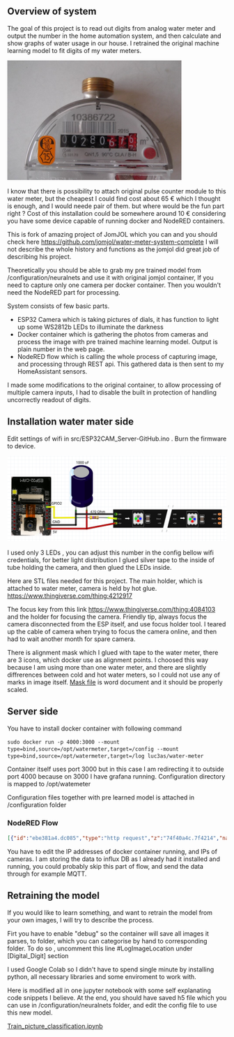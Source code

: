## Overview of system
The goal of this project is to read out digits from analog water meter and output the number in the home automation system, and then calculate and  show graphs of water usage in our house. I retrained the original machine learning model to fit digits of my water meters.

<img src="./images/watermetertype.jpg" width="400">

I know that there is possibility to attach original pulse counter module to this water meter, but the cheapest I could find cost about 65 € which I thought is enough, and I would neede pair of them. but where would be the fun part right ? Cost of this installation could be somewhere around 10 € considering you have some device capable of running docker and NodeRED containers. 

This is fork of amazing project of JomJOL which you can and you should check here https://github.com/jomjol/water-meter-system-complete
I will not describe the whole history and functions as the jomjol did great job of describing his project. 

Theoretically you should be able to grab my pre trained model from /configuration/neuralnets and use it with original jomjol container, If you need to capture only one camera per docker container. Then you wouldn't need the NodeRED part for processing. 

System consists of few basic parts.
* ESP32 Camera which is taking pictures of dials, it has function to light up some WS2812b LEDs to illuminate the darkness 
* Docker container which is gathering the photos from cameras and process the image with pre trained machine learning model. Output is plain number in the web page.
* NodeRED flow which is calling the whole process of capturing image, and processing through REST api. This gathered data is then sent to my HomeAssistant sensors.

I made some modifications to the original container, to allow processing of multiple  camera inputs, I had to disable the built in protection of handling uncorrectly readout of digits. 

## Installation water mater side
Edit settings of wifi in src/ESP32CAM_Server-GitHub.ino . Burn the firmware to device. 

<img src="./images/ESP32-CAM_Wiring_neu.png" width="800">

I used only 3 LEDs , you can adjust this number in the config bellow wifi credentials, for better light distribution I glued silver tape to the inside of tube holding the camera, and then glued the LEDs inside. 

Here are STL files needed for this project. The main holder, which is attached to water meter, camera is held by hot glue. https://www.thingiverse.com/thing:4212917

The focus key from this link https://www.thingiverse.com/thing:4084103
and the holder for focusing the camera. Friendly tip, always focus the camera disconnected from the ESP itself, and use focus holder tool. I teared up the cable of camera when trying to focus the camera online, and then had to wait another month for spare camera.

There is alignment mask which I glued with tape to the water meter, there are 3 icons, which docker use as alignment points. I choosed this way because I am using more than one water meter, and there are slightly diffrerences between cold and hot water meters, so I could not use any of marks in image itself. [Mask file](./files/alignment_mask.docx) is word  document and it should be properly scaled. 

## Server side
You have to install docker container with following command 
```
sudo docker run -p 4000:3000 --mount type=bind,source=/opt/watermeter,target=/config --mount type=bind,source=/opt/watermeter,target=/log luc3as/water-meter
```
Container itself uses port 3000 but in this case I am redirecting it to outside port 4000 because on 3000 I have grafana running. Configuration directory is mapped to /opt/watemeter 

Configuration files together with pre learned model is attached in /configuration folder

### NodeRED Flow
```json
[{"id":"ebe381a4.dc085","type":"http request","z":"74f40a4c.7f4214","name":"Studena zapni svetlo","method":"GET","ret":"txt","paytoqs":false,"url":"http://192.168.3.121/lighton","tls":"","persist":false,"proxy":"","authType":"","x":360,"y":80,"wires":[["d15ccf04.1f8f3","48d6f009.57acd"]]},{"id":"bb4710df.86795","type":"inject","z":"74f40a4c.7f4214","name":"Start studena","topic":"","payload":"","payloadType":"date","repeat":"900","crontab":"","once":true,"onceDelay":"3","x":140,"y":20,"wires":[["ebe381a4.dc085"]]},{"id":"d15ccf04.1f8f3","type":"debug","z":"74f40a4c.7f4214","name":"","active":false,"tosidebar":true,"console":false,"tostatus":false,"complete":"true","targetType":"full","x":630,"y":20,"wires":[]},{"id":"871ecdf.a36253","type":"inject","z":"74f40a4c.7f4214","name":"Start tepla","topic":"","payload":"","payloadType":"str","repeat":"","crontab":"","once":false,"onceDelay":0.1,"x":140,"y":500,"wires":[["71cc7661.997098"]]},{"id":"dd8f2fb5.af42","type":"inject","z":"74f40a4c.7f4214","name":"Push","topic":"","payload":"","payloadType":"str","repeat":"","crontab":"","once":false,"onceDelay":0.1,"x":170,"y":660,"wires":[["6a4b430d.5a033c"]]},{"id":"872b678c.d22658","type":"inject","z":"74f40a4c.7f4214","name":"Push","topic":"","payload":"","payloadType":"str","repeat":"","crontab":"","once":false,"onceDelay":0.1,"x":150,"y":200,"wires":[["9de5641c.0528b8"]]},{"id":"e885d6b.a817028","type":"inject","z":"74f40a4c.7f4214","name":"Push","topic":"","payload":"","payloadType":"str","repeat":"","crontab":"","once":false,"onceDelay":0.1,"x":150,"y":140,"wires":[["d961a25d.c69b6"]]},{"id":"7e65c05b.e7be1","type":"inject","z":"74f40a4c.7f4214","name":"Push","topic":"","payload":"","payloadType":"str","repeat":"","crontab":"","once":false,"onceDelay":0.1,"x":170,"y":600,"wires":[["455969ed.a248c8"]]},{"id":"71cc7661.997098","type":"http request","z":"74f40a4c.7f4214","name":"Tepla zapni svetlo","method":"GET","ret":"txt","paytoqs":false,"url":"http://192.168.3.118/lighton","tls":"","persist":false,"proxy":"","authType":"","x":370,"y":540,"wires":[["d15ccf04.1f8f3","93e00b50.1dac28"]]},{"id":"9de5641c.0528b8","type":"http request","z":"74f40a4c.7f4214","name":"Studena vypni svetlo","method":"GET","ret":"txt","paytoqs":false,"url":"http://192.168.3.121/lightoff","tls":"","persist":false,"proxy":"","authType":"","x":360,"y":200,"wires":[["d15ccf04.1f8f3","97a8f848.fe3a08"]]},{"id":"6a4b430d.5a033c","type":"http request","z":"74f40a4c.7f4214","name":"Tepla vypni svetlo","method":"GET","ret":"txt","paytoqs":false,"url":"http://192.168.3.118/lightoff","tls":"","persist":false,"proxy":"","authType":"","x":370,"y":660,"wires":[["d15ccf04.1f8f3","eea1449d.9d5018"]]},{"id":"d961a25d.c69b6","type":"http request","z":"74f40a4c.7f4214","name":"Spracuj studenu vodu","method":"GET","ret":"txt","paytoqs":false,"url":"http://192.168.1.245:4000/wasserzaehler.html?single&url=http://192.168.3.121/capture_with_light?size=SVGA&quality=5","tls":"","persist":false,"proxy":"","authType":"","x":360,"y":140,"wires":[["9de5641c.0528b8","d0cdf487.23a3c8","15bf68ee.7708b7","44a51ac2.4f0494"]]},{"id":"455969ed.a248c8","type":"http request","z":"74f40a4c.7f4214","name":"Spracuj teplu vodu","method":"GET","ret":"txt","paytoqs":false,"url":"http://192.168.1.245:4000/wasserzaehler.html?single&url=http://192.168.3.118/capture_with_light?size=SVGA&quality=5","tls":"","persist":false,"proxy":"","authType":"","x":370,"y":600,"wires":[["6a4b430d.5a033c","73ffc891.e3a698","50aad552.b2155c"]]},{"id":"48d6f009.57acd","type":"switch","z":"74f40a4c.7f4214","name":"If OK ","property":"statusCode","propertyType":"msg","rules":[{"t":"eq","v":"200","vt":"num"}],"checkall":"true","repair":false,"outputs":1,"x":610,"y":80,"wires":[["2218d5d7.bc8c3a"]]},{"id":"2218d5d7.bc8c3a","type":"delay","z":"74f40a4c.7f4214","name":"","pauseType":"delay","timeout":"5","timeoutUnits":"seconds","rate":"1","nbRateUnits":"1","rateUnits":"second","randomFirst":"1","randomLast":"5","randomUnits":"seconds","drop":false,"x":760,"y":80,"wires":[["d961a25d.c69b6"]]},{"id":"93e00b50.1dac28","type":"switch","z":"74f40a4c.7f4214","name":"If OK ","property":"statusCode","propertyType":"msg","rules":[{"t":"eq","v":"200","vt":"num"}],"checkall":"true","repair":false,"outputs":1,"x":610,"y":520,"wires":[["c5ccd8b8.b6b958"]]},{"id":"d0cdf487.23a3c8","type":"delay","z":"74f40a4c.7f4214","name":"","pauseType":"delay","timeout":"5","timeoutUnits":"seconds","rate":"1","nbRateUnits":"1","rateUnits":"second","randomFirst":"1","randomLast":"5","randomUnits":"seconds","drop":false,"x":620,"y":200,"wires":[["3cfd51bf.724f5e"]]},{"id":"c5ccd8b8.b6b958","type":"delay","z":"74f40a4c.7f4214","name":"","pauseType":"delay","timeout":"5","timeoutUnits":"seconds","rate":"1","nbRateUnits":"1","rateUnits":"second","randomFirst":"1","randomLast":"5","randomUnits":"seconds","drop":false,"x":760,"y":520,"wires":[["455969ed.a248c8"]]},{"id":"22e88ae2.2846c6","type":"image","z":"74f40a4c.7f4214","name":"","width":160,"data":"payload","dataType":"msg","thumbnail":false,"active":true,"x":1060,"y":140,"wires":[]},{"id":"15bf68ee.7708b7","type":"switch","z":"74f40a4c.7f4214","name":"If OK ","property":"statusCode","propertyType":"msg","rules":[{"t":"eq","v":"200","vt":"num"}],"checkall":"true","repair":false,"outputs":1,"x":730,"y":140,"wires":[["30f2c850.ec0748"]]},{"id":"73ffc891.e3a698","type":"switch","z":"74f40a4c.7f4214","name":"If OK ","property":"statusCode","propertyType":"msg","rules":[{"t":"eq","v":"200","vt":"num"}],"checkall":"true","repair":false,"outputs":1,"x":730,"y":600,"wires":[["80c5e3cc.b9347"]]},{"id":"80c5e3cc.b9347","type":"jimp-image","z":"74f40a4c.7f4214","name":"","data":"http://192.168.1.245:4000/image_tmp/alg.jpg","dataType":"str","ret":"img","parameter1":"FONT_SANS_128_WHITE","parameter1Type":"jimpFont","parameter2":"50","parameter2Type":"num","parameter3":"450","parameter3Type":"num","parameter4":"payload","parameter4Type":"msg","parameter5":"","parameter5Type":"msg","parameter6":"","parameter6Type":"msg","parameter7":"","parameter7Type":"msg","parameter8":"","parameter8Type":"msg","parameterCount":6,"jimpFunction":"print","selectedJimpFunction":{"name":"print","fn":"print","description":"Print text to the image","parameters":[{"name":"font","type":"jimpFont","required":true,"hint":"font to print"},{"name":"x","type":"num","required":true,"hint":"x coordinate to print text"},{"name":"y","type":"num","required":true,"hint":"y coordinate to print text"},{"name":"text","type":"str","required":true,"hint":"text to print"},{"name":"maxWidth","type":"num","required":false,"hint":"wrap text at maxWidth"},{"name":"maxHeight","type":"num","required":false,"hint":""}]},"x":890,"y":600,"wires":[["bd7a789c.c2da78"]]},{"id":"bd7a789c.c2da78","type":"image","z":"74f40a4c.7f4214","name":"","width":160,"data":"payload","dataType":"msg","thumbnail":false,"active":true,"x":1060,"y":600,"wires":[]},{"id":"56d5002c.8678","type":"ha-entity","z":"74f40a4c.7f4214","name":"Studena voda celkom","server":"74f8257b.77137c","version":1,"debugenabled":false,"outputs":1,"entityType":"sensor","config":[{"property":"name","value":"Celková spotreba studenej vody"},{"property":"device_class","value":""},{"property":"icon","value":""},{"property":"unit_of_measurement","value":"m3"}],"state":"payload","stateType":"msg","attributes":[],"resend":true,"outputLocation":"","outputLocationType":"none","inputOverride":"allow","x":1080,"y":320,"wires":[[]]},{"id":"7ce1fa90.f3f4b4","type":"function","z":"74f40a4c.7f4214","name":"Sprav cislo","func":"if(!msg.payload.includes('N')) {\n    msg.payload = msg.payload.trim();\n    msg.payload = msg.payload.slice(0, 5) + '.' + msg.payload.slice(-3);\n    msg.payload = msg.payload.replace(/^0+/, \"\")\n    node.status({fill:\"green\",shape:\"dot\",text:\"Valid data\"});\n    return [msg,null];\n} else {        // We have invalid data\n    node.status({fill:\"red\",shape:\"dot\",text:\"Invalid data\"});\n    return [null,msg];\n}","outputs":2,"noerr":0,"x":830,"y":320,"wires":[["56d5002c.8678","66398ffd.90f5a"],["a0d62dc0.b89ec"]]},{"id":"a9907136.25dc6","type":"function","z":"74f40a4c.7f4214","name":"Sprav cislo","func":"if(!msg.payload.includes('N')) {\n    msg.payload = msg.payload.trim();\n    msg.payload = msg.payload.slice(0, 5) + '.' + msg.payload.slice(-3);\n    msg.payload = msg.payload.replace(/^0+/, \"\")\n    node.status({fill:\"green\",shape:\"dot\",text:\"Valid data\"});\n    return [msg,null];\n} else {        // We have invalid data\n    node.status({fill:\"red\",shape:\"dot\",text:\"Invalid data\"});\n    return [null,msg];\n}","outputs":2,"noerr":0,"x":790,"y":740,"wires":[["6185a065.7334a","cf78daf4.cf6028"],["948d0023.d181e"]]},{"id":"6185a065.7334a","type":"ha-entity","z":"74f40a4c.7f4214","name":"Tepla voda celkom","server":"74f8257b.77137c","version":1,"debugenabled":false,"outputs":1,"entityType":"sensor","config":[{"property":"name","value":"Celková spotreba teplej vody"},{"property":"device_class","value":""},{"property":"icon","value":""},{"property":"unit_of_measurement","value":"m3"}],"state":"payload","stateType":"msg","attributes":[],"resend":true,"outputLocation":"","outputLocationType":"none","inputOverride":"allow","x":1070,"y":780,"wires":[[]]},{"id":"44a51ac2.4f0494","type":"switch","z":"74f40a4c.7f4214","name":"If OK ","property":"statusCode","propertyType":"msg","rules":[{"t":"eq","v":"200","vt":"num"}],"checkall":"true","repair":false,"outputs":1,"x":650,"y":300,"wires":[["7ce1fa90.f3f4b4"]]},{"id":"50aad552.b2155c","type":"switch","z":"74f40a4c.7f4214","name":"If OK ","property":"statusCode","propertyType":"msg","rules":[{"t":"eq","v":"200","vt":"num"}],"checkall":"true","repair":false,"outputs":1,"x":610,"y":700,"wires":[["a9907136.25dc6"]]},{"id":"bc4aef12.fccb9","type":"inject","z":"74f40a4c.7f4214","name":"Test","topic":"","payload":"00002383\t","payloadType":"str","repeat":"","crontab":"","once":false,"onceDelay":"3","x":650,"y":360,"wires":[["7ce1fa90.f3f4b4"]]},{"id":"f35bd68d.486b78","type":"inject","z":"74f40a4c.7f4214","name":"Test","topic":"","payload":"00064786","payloadType":"str","repeat":"","crontab":"","once":false,"onceDelay":"3","x":610,"y":800,"wires":[["a9907136.25dc6"]]},{"id":"30f2c850.ec0748","type":"jimp-image","z":"74f40a4c.7f4214","name":"","data":"http://192.168.1.245:4000/image_tmp/alg.jpg","dataType":"str","ret":"img","parameter1":"FONT_SANS_128_WHITE","parameter1Type":"jimpFont","parameter2":"50","parameter2Type":"num","parameter3":"450","parameter3Type":"num","parameter4":"payload","parameter4Type":"msg","parameter5":"","parameter5Type":"msg","parameter6":"","parameter6Type":"msg","parameter7":"","parameter7Type":"msg","parameter8":"","parameter8Type":"msg","parameterCount":6,"jimpFunction":"print","selectedJimpFunction":{"name":"print","fn":"print","description":"Print text to the image","parameters":[{"name":"font","type":"jimpFont","required":true,"hint":"font to print"},{"name":"x","type":"num","required":true,"hint":"x coordinate to print text"},{"name":"y","type":"num","required":true,"hint":"y coordinate to print text"},{"name":"text","type":"str","required":true,"hint":"text to print"},{"name":"maxWidth","type":"num","required":false,"hint":"wrap text at maxWidth"},{"name":"maxHeight","type":"num","required":false,"hint":""}]},"x":890,"y":140,"wires":[["22e88ae2.2846c6"]]},{"id":"258b18fa.9fb7d8","type":"influxdb out","z":"74f40a4c.7f4214","influxdb":"a29f7469.184588","name":"Save to InfluxDB","measurement":"vodomery","precision":"","retentionPolicy":"","x":1070,"y":840,"wires":[]},{"id":"cf78daf4.cf6028","type":"function","z":"74f40a4c.7f4214","name":"to DB","func":"var value = Number(msg.payload);\nmsg.payload = {\n    value: value,\n    id: \"tepla-voda\"\n}\nreturn msg;","outputs":1,"noerr":0,"x":890,"y":840,"wires":[["258b18fa.9fb7d8","c5a5430f.3d448"]]},{"id":"c5a5430f.3d448","type":"debug","z":"74f40a4c.7f4214","name":"","active":false,"tosidebar":true,"console":false,"tostatus":false,"complete":"true","targetType":"full","x":1030,"y":880,"wires":[]},{"id":"bdd70d35.2a944","type":"inject","z":"74f40a4c.7f4214","name":"Test","topic":"","payload":"00064706","payloadType":"str","repeat":"","crontab":"","once":false,"onceDelay":"3","x":610,"y":760,"wires":[["a9907136.25dc6"]]},{"id":"181d8c30.2b4894","type":"influxdb out","z":"74f40a4c.7f4214","influxdb":"a29f7469.184588","name":"Save to InfluxDB","measurement":"vodomery","precision":"","retentionPolicy":"","x":1070,"y":380,"wires":[]},{"id":"66398ffd.90f5a","type":"function","z":"74f40a4c.7f4214","name":"to DB","func":"var value = Number(msg.payload);\nmsg.payload = {\n    value: value,\n    id: \"studena-voda\"\n}\nreturn msg;","outputs":1,"noerr":0,"x":890,"y":380,"wires":[["181d8c30.2b4894","ad2adfa6.709c1"]]},{"id":"ad2adfa6.709c1","type":"debug","z":"74f40a4c.7f4214","name":"","active":false,"tosidebar":true,"console":false,"tostatus":false,"complete":"true","targetType":"full","x":1030,"y":420,"wires":[]},{"id":"a0d62dc0.b89ec","type":"delay","z":"74f40a4c.7f4214","name":"","pauseType":"delay","timeout":"5","timeoutUnits":"minutes","rate":"1","nbRateUnits":"1","rateUnits":"second","randomFirst":"1","randomLast":"5","randomUnits":"seconds","drop":false,"x":820,"y":240,"wires":[["317e13f4.038b4c"]]},{"id":"948d0023.d181e","type":"delay","z":"74f40a4c.7f4214","name":"","pauseType":"delay","timeout":"5","timeoutUnits":"minutes","rate":"1","nbRateUnits":"1","rateUnits":"second","randomFirst":"1","randomLast":"5","randomUnits":"seconds","drop":false,"x":820,"y":680,"wires":[["e35f37e4.d14c18"]]},{"id":"e35f37e4.d14c18","type":"delay","z":"74f40a4c.7f4214","name":"","pauseType":"rate","timeout":"5","timeoutUnits":"seconds","rate":"1","nbRateUnits":"5","rateUnits":"minute","randomFirst":"1","randomLast":"5","randomUnits":"seconds","drop":true,"x":720,"y":640,"wires":[["71cc7661.997098"]]},{"id":"317e13f4.038b4c","type":"delay","z":"74f40a4c.7f4214","name":"","pauseType":"rate","timeout":"5","timeoutUnits":"seconds","rate":"1","nbRateUnits":"5","rateUnits":"minute","randomFirst":"1","randomLast":"5","randomUnits":"seconds","drop":true,"x":840,"y":200,"wires":[["ebe381a4.dc085"]]},{"id":"3cfd51bf.724f5e","type":"delay","z":"74f40a4c.7f4214","name":"","pauseType":"rate","timeout":"5","timeoutUnits":"seconds","rate":"1","nbRateUnits":"5","rateUnits":"minute","randomFirst":"1","randomLast":"5","randomUnits":"seconds","drop":true,"x":380,"y":300,"wires":[["71cc7661.997098"]]},{"id":"8b91cc0a.99ee2","type":"influxdb in","z":"74f40a4c.7f4214","influxdb":"809c26b4.df3d58","name":"Today studena","query":"","rawOutput":false,"precision":"","retentionPolicy":"","x":720,"y":460,"wires":[["702f3dc0.77ecc4"]]},{"id":"38739c3f.69aa94","type":"debug","z":"74f40a4c.7f4214","name":"","active":false,"tosidebar":true,"console":false,"tostatus":false,"complete":"true","targetType":"full","x":1030,"y":520,"wires":[]},{"id":"97a8f848.fe3a08","type":"function","z":"74f40a4c.7f4214","name":"Vytiahni studenu za dnes","func":"var todayMidnight = new Date(new Date().setHours(0,0,0,0)).getTime();\nvar todayEnd = new Date(new Date().setHours(23,59,59,0)).getTime();\nmsg.query = 'SELECT mean(\"value\") *1000 FROM \"vodomery\" WHERE \\\n(\"id\" = \\'studena-voda\\') AND time >= ' + todayMidnight + 'ms and time <= ' + todayEnd + 'ms  GROUP BY time(15m) fill(none)';\nreturn msg;","outputs":1,"noerr":0,"x":490,"y":460,"wires":[["8b91cc0a.99ee2"]]},{"id":"702f3dc0.77ecc4","type":"function","z":"74f40a4c.7f4214","name":"Zrataj","func":"if (msg.payload.length > 1 ) {\n    delete msg.query; \n    msg.payload = msg.payload[msg.payload.length -1].mean - msg.payload[0].mean;\n    msg.payload = Math.round(msg.payload * 10 ) / 10;\n} else {\n    msg.payload = 0;\n}\nreturn msg;","outputs":1,"noerr":0,"x":890,"y":460,"wires":[["38739c3f.69aa94","9b7c7c2f.7b4b4"]]},{"id":"9b7c7c2f.7b4b4","type":"ha-entity","z":"74f40a4c.7f4214","name":"Studena voda dnes","server":"74f8257b.77137c","version":1,"debugenabled":false,"outputs":1,"entityType":"sensor","config":[{"property":"name","value":"Dnešná spotreba studenej vody"},{"property":"device_class","value":""},{"property":"icon","value":""},{"property":"unit_of_measurement","value":"L"}],"state":"payload","stateType":"msg","attributes":[],"resend":true,"outputLocation":"","outputLocationType":"none","inputOverride":"allow","x":1070,"y":460,"wires":[[]]},{"id":"c4c3f817.16f118","type":"influxdb in","z":"74f40a4c.7f4214","influxdb":"a29f7469.184588","name":"Today tepla","query":"","rawOutput":false,"precision":"","retentionPolicy":"","x":710,"y":920,"wires":[["c43e30d.7fa98d"]]},{"id":"64a71415.6e6eac","type":"debug","z":"74f40a4c.7f4214","name":"","active":false,"tosidebar":true,"console":false,"tostatus":false,"complete":"true","targetType":"full","x":1030,"y":980,"wires":[]},{"id":"eea1449d.9d5018","type":"function","z":"74f40a4c.7f4214","name":"Vytiahni teplu za dnes","func":"var todayMidnight = new Date(new Date().setHours(0,0,0,0)).getTime();\nvar todayEnd = new Date(new Date().setHours(23,59,59,0)).getTime();\nmsg.query = 'SELECT mean(\"value\") *1000 FROM \"vodomery\" WHERE \\\n(\"id\" = \\'tepla-voda\\') AND time >= ' + todayMidnight + 'ms and time <= ' + todayEnd + 'ms  GROUP BY time(15m) fill(none)';\nreturn msg;","outputs":1,"noerr":0,"x":480,"y":920,"wires":[["c4c3f817.16f118"]]},{"id":"c43e30d.7fa98d","type":"function","z":"74f40a4c.7f4214","name":"Zrataj","func":"if (msg.payload.length > 1 ) {\n    delete msg.query; \n    msg.payload = msg.payload[msg.payload.length -1].mean - msg.payload[0].mean;\n    msg.payload = Math.round(msg.payload * 10 ) / 10;\n} else {\n    msg.payload = 0;\n}\nreturn msg;","outputs":1,"noerr":0,"x":890,"y":920,"wires":[["64a71415.6e6eac","c8279c55.c26dc"]]},{"id":"c8279c55.c26dc","type":"ha-entity","z":"74f40a4c.7f4214","name":"Tepla voda dnes","server":"74f8257b.77137c","version":1,"debugenabled":false,"outputs":1,"entityType":"sensor","config":[{"property":"name","value":"Dnešná spotreba teplej vody"},{"property":"device_class","value":""},{"property":"icon","value":""},{"property":"unit_of_measurement","value":"L"}],"state":"payload","stateType":"msg","attributes":[],"resend":true,"outputLocation":"","outputLocationType":"none","inputOverride":"allow","x":1060,"y":920,"wires":[[]]},{"id":"40e0b793.de6888","type":"inject","z":"74f40a4c.7f4214","name":"O polnoci","topic":"","payload":"","payloadType":"date","repeat":"","crontab":"01 00 * * *","once":false,"onceDelay":"3","x":230,"y":380,"wires":[["97a8f848.fe3a08"]]},{"id":"83ded871.febe28","type":"inject","z":"74f40a4c.7f4214","name":"O polnoci","topic":"","payload":"","payloadType":"date","repeat":"","crontab":"01 00 * * *","once":false,"onceDelay":"3","x":210,"y":860,"wires":[["eea1449d.9d5018"]]},{"id":"74f8257b.77137c","type":"server","z":"","name":"Home Assistant","legacy":false,"addon":true,"rejectUnauthorizedCerts":true,"ha_boolean":"y|yes|true|on|home|open","connectionDelay":true},{"id":"a29f7469.184588","type":"influxdb","z":"","hostname":"127.0.0.1","port":"8086","protocol":"http","database":"hass","name":"HASS InfluxDB","usetls":false,"tls":""}]
```

You have to edit the IP addresses of docker container running, and IPs of cameras. I am storing the data to influx DB as I already had it installed and running, you could probably skip this part of flow, and send the data through for example MQTT.


## Retraining the model
If you would like to learn something, and want to retrain the model from your own images, I will try to describe the process. 

Firt you have to enable "debug" so the container will save all images it parses, to folder, which you can categorise by hand to corresponding folder. 
To do so , uncomment this line #LogImageLocation under [Digital_Digit] section

I used Google Colab so I didn't have to spend single minute by installing python, all necessary libraries and some enviroment to work with. 

Here is modified all in one jupyter notebook with some self explanating code snippets I believe. At the end, you should have saved h5 file which you can use in /configuration/neuralnets folder, and edit the config file to use this new model. 

[Train_picture_classification.ipynb](./files/Train_picture_classification.ipynb)